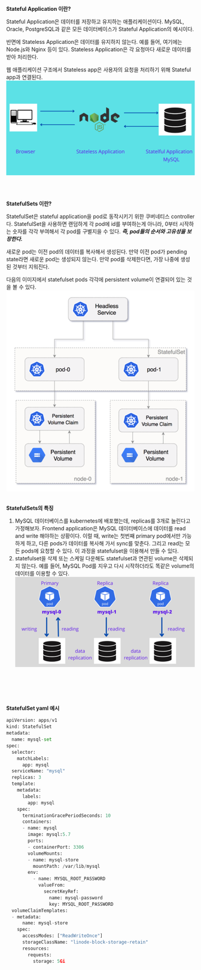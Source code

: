 **Stateful Application 이란?**

Stateful Application은 데이터를 저장하고 유지하는 애플리케이션이다. MySQL, Oracle, PostgreSQL과 같은 모든 데이터베이스가 Stateful Application의 예시이다. 

반면에 Stateless Application은 데이터를 유지하지 않는다. 예를 들어, 여기에는 Node.js와 Nginx 등이 있다. Stateless Application은 각 요청마다 새로운 데이터를 받아 처리한다.   

웹 애플리케이션 구조에서 Stateless app은 사용자의 요청을 처리하기 위해 Stateful app과 연결된다. ![Alt text](statefulset.png)

<br/>
<br/>

**StatefulSets 이란?** 

StatefulSet은 stateful application을 pod로 동작시키기 위한 쿠버네티스 controller다. StatefulSet을 사용하면 랜덤하게 각 pod에 id를 부여하는게 아니라, 0부터 시작하는 숫자를 각각 부여해서 각 pod를 구별지을 수 있다. ***즉, pod들의 순서와 고유성을 보장한다.***

새로운 pod는 이전 pod의 데이터를 복사해서 생성된다. 만약 이전 pod가 pending state라면 새로운 pod는 생성되지 않는다. 만약 pod를 삭제한다면, 가장 나중에 생성된 것부터 지워진다.  

다음의 이미지에서 statefulset pods 각각에 persistent volume이 연결되어 있는 것을 볼 수 있다. ![Alt text](stateful_with_pv.png)
<br/>
<br/>


**StatefulSets의 특징**

1. MySQL 데이터베이스를 kubernetes에 배포했는데, replicas를 3개로 늘린다고 가정해보자. Frontend application은 MySQL 데이터베이스에 데이터를 read and write 해야하는 상황이다. 이럴 때, write는 첫번째 primary pod에서만 가능하게 하고, 다른 pods가 데이터를 복사해 가서 sync를 맞춘다. 그리고 read는 모든 pods에 요청할 수 있다. 이 과정을 statefulset을 이용해서 만들 수 있다. 
2. statefulset을 삭제 또는 스케일 다운해도 statefulset과 연관된 volume은 삭제되지 않는다. 예를 들어, MySQL Pod를 지우고 다시 시작하더라도 똑같은 volume의 데이터를 이용할 수 있다.  ![Alt text](stateful_with_pv2.png)
<br/>
<br/>

<br/>
<br/>

**StatefulSet yaml 예시**
```python
apiVersion: apps/v1
kind: StatefulSet
metadata:
  name: mysql-set
spec:
  selector:
    matchLabels:
      app: mysql
  serviceName: "mysql"
  replicas: 3
  template:
    metadata:
      labels:
        app: mysql
    spec:
      terminationGracePeriodSeconds: 10
      containers:
      - name: mysql
        image: mysql:5.7
        ports:
        - containerPort: 3306
        volumeMounts:
        - name: mysql-store
          mountPath: /var/lib/mysql
        env:
          - name: MYSQL_ROOT_PASSWORD
            valueFrom:
              secretKeyRef:
                name: mysql-password
                key: MYSQL_ROOT_PASSWORD
  volumeClaimTemplates:
  - metadata:
      name: mysql-store
    spec:
      accessModes: ["ReadWriteOnce"]
      storageClassName: "linode-block-storage-retain"
      resources:
        requests:
          storage: 5Gi
```